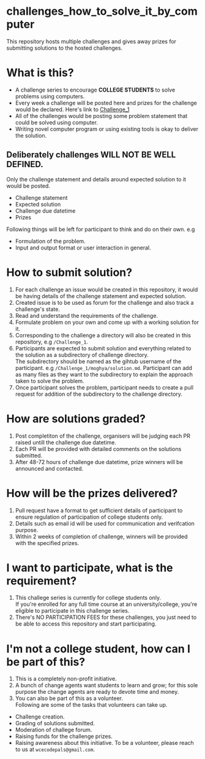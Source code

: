 # challenges_how_to_solve_it_by_computer
This repository hosts multiple challenges and gives away prizes for submitting solutions to the hosted challenges.

# What is this?
- A challenge series to encourage <b>COLLEGE STUDENTS</b> to solve problems using computers.
- Every week a challenge will be posted here and prizes for the challenge would be declared.  Here's link to [Challenge_1](https://github.com/wce-codepals/challenges_how_to_solve_it_by_computer/issues/1)
- All of the challenges would be posting some problem statement that could be solved using computer.  
- Writing novel computer program or using existing tools is okay to deliver the solution.

## Deliberately challenges WILL NOT BE WELL DEFINED.  
Only the challenge statement and details around expected solution to it would be posted. 
 * Challenge statement
 * Expected solution
 * Challenge due datetime
 * Prizes

Following things will be left for participant to think and do on their own.
e.g
- Formulation of the problem.
- Input and output format or user interaction in general.

# How to submit solution?
1. For each challenge an issue would be created in this repository, it would be having details of the challenge statement and expected solution.
3. Created issue is to be used as forum for the challenge and also track a challenge's state.
3. Read and understand the requirements of the challenge.
3. Formulate problem on your own and come up with a working solution for it.
2. Corresponding to the challenge a directory will also be created in this repository, e.g `/Challenge_1`.
3. Participants are expected to submit solution and everything related to the solution as a subdirectory of challenge directory.  
The subdirectory should be named as the gihtub username of the participant. e.g `/Challenge_1/moghya/solution.md`.
Participant can add as many files as they want to the subdirectory to explain the approach taken to solve the problem.
4. Once participant solves the problem, participant needs to create a pull request for addition of the subdirectory to the challenge directory.


# How are solutions graded?
1. Post completiton of the challenge, organisers will be judging each PR raised untill the challenge due datetime.
2. Each PR will be provided with detailed comments on the solutions submitted.
3. After 48-72 hours of challenge due datetime, prize winners will be announced and contacted.

# How will be the prizes delivered?
1. Pull request have a format to get sufficient details of participant to ensure regulation of participation of college students only.
2. Details such as email id will be used for communication and verifcation purpose.
3. Within 2 weeks of completion of challenge, winners will be provided with the specified prizes.

# I want to participate, what is the requirement?
1. This challege series is currently for college students only.  
If you're enrolled for any full time course at an university/college, you're eligible to participate in this challenge series.
2. There's NO PARTICIPATION FEES for these challenges, you just need to be able to access this repository and start participating.

# I'm not a college student, how can I be part of this?
1. This is a completely non-profit initiative.
2. A bunch of change agents want students to learn and grow; for this sole purpose the change agents are ready to devote time and money.
3. You can also be part of this as a volunteer.  
Following are some of the tasks that volunteers can take up.
- Challenge creation.
- Grading of solutions submitted.
- Moderation of challege forum.
- Raising funds for the challenge prizes.
- Raising awareness about this initiative.
To be a volunteer, please reach to us at `wcecodepals@gmail.com`.

